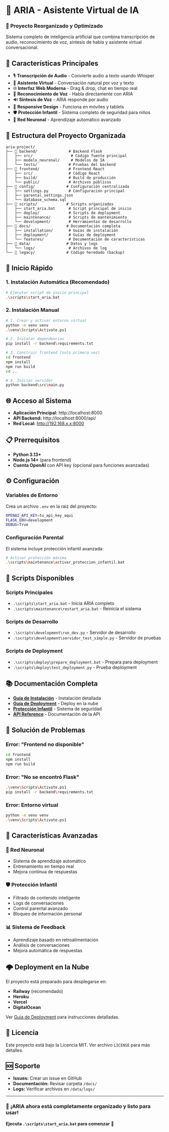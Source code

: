 # 🤖 ARIA - Asistente Virtual de IA 
### 📁 **Proyecto Reorganizado y Optimizado**

Sistema completo de inteligencia artificial que combina transcripción de audio, reconocimiento de voz, síntesis de habla y asistente virtual conversacional.

## 🌟 Características Principales

- 🎙️ **Transcripción de Audio** - Convierte audio a texto usando Whisper
- 🤖 **Asistente Virtual** - Conversación natural por voz y texto  
- 🌐 **Interfaz Web Moderna** - Drag & drop, chat en tiempo real
- 🎤 **Reconocimiento de Voz** - Habla directamente con ARIA
- 🔊 **Síntesis de Voz** - ARIA responde por audio
- 📱 **Responsive Design** - Funciona en móviles y tablets
- 🛡️ **Protección Infantil** - Sistema completo de seguridad para niños
- 🧠 **Red Neuronal** - Aprendizaje automático avanzado

## 📁 Estructura del Proyecto Organizada

```
aria-project/
├── 📂 backend/              # Backend Flask
│   ├── src/                 # Código fuente principal
│   ├── modelo_neuronal/     # Modelos de IA
│   └── tests/              # Pruebas del backend
├── 📂 frontend/             # Frontend React
│   ├── src/                # Código React
│   ├── build/              # Build de producción  
│   └── public/             # Archivos públicos
├── 📂 config/              # Configuración centralizada
│   ├── settings.py         # Configuración principal
│   ├── parental_settings.json
│   └── database_schema.sql
├── 📂 scripts/             # Scripts organizados
│   ├── start_aria.bat      # Script principal de inicio
│   ├── deploy/             # Scripts de deployment
│   ├── maintenance/        # Scripts de mantenimiento
│   └── development/        # Herramientas de desarrollo
├── 📂 docs/                # Documentación completa
│   ├── installation/       # Guías de instalación
│   ├── deployment/         # Guías de deployment
│   └── features/           # Documentación de características
├── 📂 data/                # Datos y logs
│   └── logs/               # Archivos de log
└── 📂 legacy/              # Código heredado (backup)
```

## 🚀 Inicio Rápido

### **1. Instalación Automática (Recomendado)**
```bash
# Ejecutar script de inicio principal
.\scripts\start_aria.bat
```

### **2. Instalación Manual**
```bash
# 1. Crear y activar entorno virtual
python -m venv venv
.\venv\Scripts\Activate.ps1

# 2. Instalar dependencias
pip install -r backend\requirements.txt

# 3. Construir frontend (solo primera vez)
cd frontend
npm install
npm run build
cd ..

# 4. Iniciar servidor
python backend\src\main.py
```

## 🌐 Acceso al Sistema

- **Aplicación Principal:** http://localhost:8000
- **API Backend:** http://localhost:8000/api/
- **Red Local:** http://192.168.x.x:8000

## 📋 Prerrequisitos

- **Python 3.13+**
- **Node.js 14+** (para frontend)
- **Cuenta OpenAI** con API key (opcional para funciones avanzadas)

## ⚙️ Configuración

### Variables de Entorno
Crea un archivo `.env` en la raíz del proyecto:
```bash
OPENAI_API_KEY=tu_api_key_aqui
FLASK_ENV=development
DEBUG=True
```

### Configuración Parental
El sistema incluye protección infantil avanzada:
```bash
# Activar protección máxima
.\scripts\maintenance\activar_proteccion_infantil.bat
```

## 🔧 Scripts Disponibles

### Scripts Principales
- `.\scripts\start_aria.bat` - Inicia ARIA completo
- `.\scripts\maintenance\restart_aria.bat` - Reinicia el sistema

### Scripts de Desarrollo
- `.\scripts\development\run_dev.py` - Servidor de desarrollo
- `.\scripts\development\servidor_test_simple.py` - Servidor de pruebas

### Scripts de Deployment
- `.\scripts\deploy\prepare_deployment.bat` - Prepara para deployment
- `.\scripts\deploy\test_deployment.py` - Prueba deployment

## 📚 Documentación Completa

- **[Guía de Instalación](docs/installation/)** - Instalación detallada
- **[Guía de Deployment](docs/deployment/)** - Deploy en la nube
- **[Protección Infantil](docs/features/)** - Sistema de seguridad
- **[API Reference](docs/api/)** - Documentación de la API

## 🐛 Solución de Problemas

### Error: "Frontend no disponible"
```bash
cd frontend
npm install
npm run build
```

### Error: "No se encontró Flask"
```bash
.\venv\Scripts\Activate.ps1
pip install -r backend\requirements.txt
```

### Error: Entorno virtual
```bash
python -m venv venv
.\venv\Scripts\Activate.ps1
```

## 🎯 Características Avanzadas

### 🧠 Red Neuronal
- Sistema de aprendizaje automático
- Entrenamiento en tiempo real
- Mejora continua de respuestas

### 🛡️ Protección Infantil
- Filtrado de contenido inteligente
- Logs de conversaciones
- Control parental avanzado
- Bloqueo de información personal

### 📊 Sistema de Feedback
- Aprendizaje basado en retroalimentación
- Análisis de conversaciones
- Mejora automática de respuestas

## 🌩️ Deployment en la Nube

El proyecto está preparado para desplegarse en:
- **Railway** (recomendado)
- **Heroku**
- **Vercel**
- **DigitalOcean**

Ver [Guía de Deployment](docs/deployment/DEPLOYMENT_GUIDE.md) para instrucciones detalladas.

## 📄 Licencia

Este proyecto está bajo la Licencia MIT. Ver archivo `LICENSE` para más detalles.

## 🆘 Soporte

- **Issues:** Crear un issue en GitHub
- **Documentación:** Revisar carpeta `/docs/`
- **Logs:** Verificar archivos en `/data/logs/`

---

### 🎉 **¡ARIA ahora está completamente organizado y listo para usar!**

**Ejecuta `.\scripts\start_aria.bat` para comenzar** 🚀